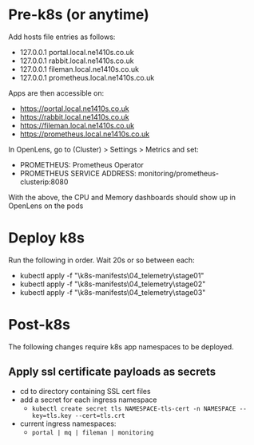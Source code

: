 # Pre-k8s (or anytime)
Add hosts file entries as follows:
  - 127.0.0.1 portal.local.ne1410s.co.uk
  - 127.0.0.1 rabbit.local.ne1410s.co.uk
  - 127.0.0.1 fileman.local.ne1410s.co.uk
  - 127.0.0.1 prometheus.local.ne1410s.co.uk

Apps are then accessible on:
  - https://portal.local.ne1410s.co.uk
  - https://rabbit.local.ne1410s.co.uk
  - https://fileman.local.ne1410s.co.uk
  - https://prometheus.local.ne1410s.co.uk
  
In OpenLens, go to (Cluster) > Settings > Metrics and set:
  - PROMETHEUS: Prometheus Operator
  - PROMETHEUS SERVICE ADDRESS: monitoring/prometheus-clusterip:8080

With the above, the CPU and Memory dashboards should show up in OpenLens on the pods

# Deploy k8s
Run the following in order. Wait 20s or so between each:
  - kubectl apply -f "<REPO>\k8s-manifests\04_telemetry\stage01"
  - kubectl apply -f "<REPO>\k8s-manifests\04_telemetry\stage02"
  - kubectl apply -f "<REPO>\k8s-manifests\04_telemetry\stage03"

# Post-k8s
The following changes require k8s app namespaces to be deployed.

## Apply ssl certificate payloads as secrets
  - cd to directory containing SSL cert files
  - add a secret for each ingress namespace
    - `kubectl create secret tls NAMESPACE-tls-cert -n NAMESPACE --key=tls.key --cert=tls.crt`
  - current ingress namespaces:
    - `portal | mq | fileman | monitoring`
